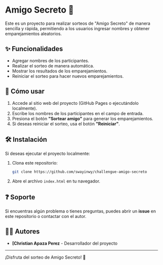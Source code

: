 # Amigo Secreto 🎁

Este es un proyecto para realizar sorteos de "Amigo Secreto" de manera sencilla y rápida, permitiendo a los usuarios ingresar nombres y obtener emparejamientos aleatorios.

## ✨ Funcionalidades

- Agregar nombres de los participantes.
- Realizar el sorteo de manera automática.
- Mostrar los resultados de los emparejamientos.
- Reiniciar el sorteo para hacer nuevos emparejamientos.

## 🚀 Cómo usar

1. Accede al sitio web del proyecto (GitHub Pages o ejecutándolo localmente).
2. Escribe los nombres de los participantes en el campo de entrada.
3. Presiona el botón **"Sortear amigo"** para generar los emparejamientos.
4. Si deseas reiniciar el sorteo, usa el botón **"Reiniciar"**.

## 🛠 Instalación

Si deseas ejecutar el proyecto localmente:

1. Clona este repositorio:
   ```sh
   git clone https://github.com/swayinwy/challengue-amigo-secreto
   ```
2. Abre el archivo `index.html` en tu navegador.

## ❓ Soporte

Si encuentras algún problema o tienes preguntas, puedes abrir un **issue** en este repositorio o contactar con el autor.

## 👨‍💻 Autores

- **[Christian Apaza Perez** - Desarrollador del proyecto

---

¡Disfruta del sorteo de Amigo Secreto! 🎉
